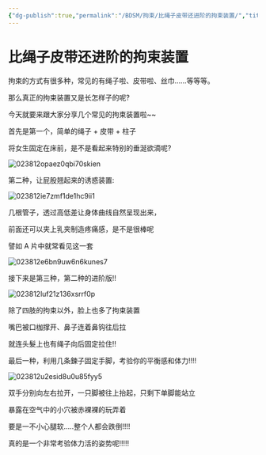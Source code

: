 ```yaml
---
{"dg-publish":true,"permalink":"/BDSM/拘束/比绳子皮带还进阶的拘束装置/","title":"比绳子皮带还进阶的拘束装置","tags":["拘束装置","绳艺","性虐"],"created":"2025-02-15T19:57:05.000+08:00","updated":"2025-02-16T16:16:56.474+08:00"}
---
```



# 比绳子皮带还进阶的拘束装置

拘束的方式有很多种，常见的有绳子啦、皮带啦、丝巾……等等等。

那么真正的拘束装置又是长怎样子的呢?

今天就要来跟大家分享几个常见的拘束装置啦~~

首先是第一个，简单的绳子 + 皮带 + 柱子

将女生固定在床前，是不是看起来特别的垂涎欲滴呢?

![023812opaez0qbi70skien](https://wikijs-pics.zfeny.me/wikijs/img/2025/02/31045d038c3752ede9a306e43992f5fb.jpg)

第二种，让屁股翘起来的诱惑装置:

![023812ie7zmf1de1hc9ii1](https://wikijs-pics.zfeny.me/wikijs/img/2025/02/e6afb38c71aabff46d69975e2fc6eff7.jpg)

几根管子，透过高低差让身体曲线自然呈现出来，

前面还可以夹上乳夹制造疼痛感，是不是很棒呢

譬如 A 片中就常看见这一套

![023812e6bn9uw6n6kunes7](https://wikijs-pics.zfeny.me/wikijs/img/2025/02/64c56958a1a08680d5ac640d0feeacbd.jpg)

接下来是第三种，第二种的进阶版!!

![023812luf21z136xsrrf0p](https://wikijs-pics.zfeny.me/wikijs/img/2025/02/89c010563b869c95082e5cc2e4b54e5c.jpg)

除了四肢的拘束以外，脸上也多了拘束装置

嘴巴被口枷撑开、鼻子连着鼻钩往后拉

就连头髮上也有绳子向后固定拉住!!

最后一种，利用几条鍊子固定手脚，考验你的平衡感和体力!!!!

![023812u2esid8u0u85fyy5](https://wikijs-pics.zfeny.me/wikijs/img/2025/02/8ec804974d14d0904457616244061359.jpg)

双手分别向左右拉开，一只脚被往上抬起，只剩下单脚能站立

暴露在空气中的小穴被赤裸裸的玩弄着

要是一不小心腿软…..整个人都会跌倒!!!!

真的是一个非常考验体力活的姿势呢!!!!!
